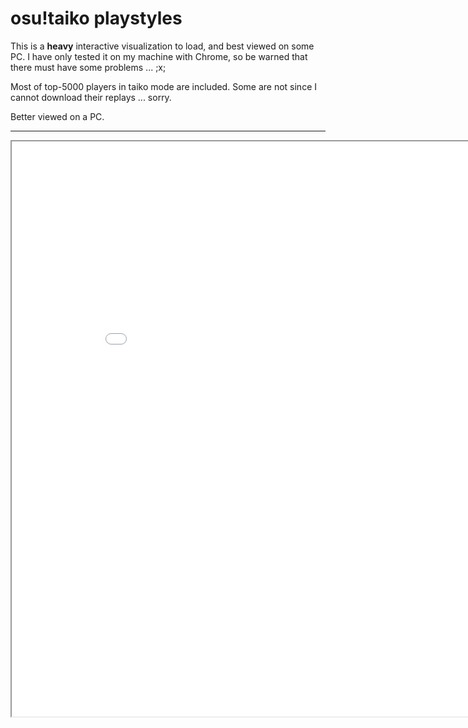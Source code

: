 # osu!taiko playstyles

This is a **heavy** interactive visualization to load, and best viewed on some PC. I have only tested it on my machine with Chrome, so be warned that there must have some problems ... ;x;

Most of top-5000 players in taiko mode are included. Some are not since I cannot download their replays ... sorry.

Better viewed on a PC.

------

<iframe width = "900" height = "920" scrolling = 'no' src = "./pages/vis-canvas.html"/>

This is a simple visualization of some replays I have downloaded from the osu! website (taiko mode). This demo tries to analyze the playstyle from the replay, and the visualization plot is done in a specific way ([umap](https://umap-learn.readthedocs.io/en/latest/)), so that replays with similar "playstyle" (what so defined via my program) will stay close in the plot.

Top-5000 players' best performance 1~8 have been plotted, but some (~20%?) of those replays are no longer available, so in that case the specific bp is ignored.

Usage:

* To search a player, type their name in the input box and hit "Find". This will match all players whose name starts with the text you have typed, and highlight them in the plot. (case sensitive)
* Hit "Clear" to clear highlights.
* The tooltip will show 2 matrices, where brighter color corresponds to higher value in the matrix. The meaning of it will be introduced below.

> DISCLAIMER
>
> This is a pretty simple visualization with no whatsoever fancy technologies. Don't expect too much from it ...

Precisely, a "playstyle", which is defined as a collection of two $4 \times 4$ matrices, is produced from replays as follows:

* Each replay contains a sequence of keyhits with timestamps. There're 4 keys in total: left kat, left don, right don, right kat. This is what you have assigned in osu keybindings.
* Whenever a new key is pressed in the replay, the program will check both current keyhit and previous keyhit. The **"previous key -> current key" transition** (alternate?) is a key ingredient for the "playstyle" representation.
* There're 16 different possible transitions in total. By count the total amount of each type, we got a $4 \times 4$ matrix for a given replay.
* Besides, we also consider the time of the transition (i.e. time elapsed since last keyhit to current one). If the time is less than a given threshold, that transition will be counted into "**fast**" matrix; otherwise, it goes to the "**slow**" matrix. This gives us two $4 \times 4$ matrices.
* Finally to obtain a meaningful result we normalize those two matrices individually.

The time threshold is set to 107.91ms (= 1/4 note interval @ 139 BPM). This means if one is single-tapping 1/2s at 280BPM, it will be recorded into "fast" matrix.

The column (left -> right) and rows (up -> down) in those matrices are arranged as `lK, lD, rD, rK`.

Some examples:

**Full-alt**
Alternate patterns will concentrate on upper-right and lower-left, which corresponds to full-alting.

![fullalt](fullalt.png)

**Single tapping** (?)
For "slow" matrix, patterns will concentrate on dominating hands. In this plot, most people are using right hands for this...

![singletap.png](singletap.png)

**DDKK**
For those players the pattern mainly depends on their keybinds and some sub-playstyles (which I'm not that familiar of ;x;). What I could say is DDKK players in the plot are being divided into multiple clusters, and sometimes mixed with Left-hand dominated single tapping players. Below shows the matrices from applerss:

![ddkk](ddkk.png)

Finally a brief map I have made (out-dated! I will update the map soon):

![map](map.png)

which I don't have much confidence. So if you find something wrong / mislabeled, please feel free to let me know xDD

### Side notes

* Yes, ghost tapping counts.
* Perhaps we should use some soft thresholding instead ... ?

By betairylia 2022-01-03
[github repo](https://github.com/betairylia/otSR-2)